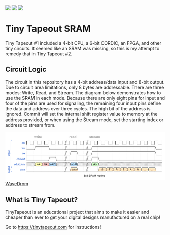 ![](../../workflows/gds/badge.svg) ![](../../workflows/docs/badge.svg) ![](../../workflows/test/badge.svg)

# Tiny Tapeout SRAM

Tiny Tapeout #1 included a 4-bit CPU, a 6-bit CORDIC, an FPGA, and other tiny
circuits.  It seemed like an SRAM was missing, so this is my attempt to remedy
that in Tiny Tapeout #2.

## Circuit Logic

The circuit in this repository has a 4-bit address/data input and 8-bit output.
Due to circuit area limitations, only 8 bytes are addressable.  There are three
modes: Write, Read, and Stream.  The diagram below demonstrates how to use the
SRAM in each mode.  Because there are only eight pins for input and four of the
pins are used for signaling, the remaining four input pins define the data and
address over three cycles.  The high bit of the address is ignored.  Commit
will set the internal shift register value to memory at the address provided,
or when using the Stream mode, set the starting index or address to stream
from.

![8x8 SRAM](./8x8sram.png)
[WaveDrom](https://wavedrom.com/editor.html?%7B%0A%20%20signal%3A%20%5B%5B%27input%27%2C%0A%20%20%7Bname%3A%20%20%20%20%20%20%20%27clk%27%2C%20wave%3A%20%27p....%7C..%7C..........%27%7D%2C%0A%20%20%7Bname%3A%20%20%20%20%20%20%20%20%27we%27%2C%20wave%3A%20%2701.0.%7C..%7C1........0%27%7D%2C%0A%20%20%7Bname%3A%20%20%20%20%20%20%20%20%27oe%27%2C%20wave%3A%20%270....%7C10%7C1........0%27%7D%2C%0A%20%20%7Bname%3A%20%20%20%20%27commit%27%2C%20wave%3A%20%270..10%7C..%7C10........%27%7D%2C%0A%20%20%7Bname%3A%20%27addr%7Cdata%27%2C%20wave%3A%20%27x395x%7C5x%7C7x........%27%2C%20data%3A%20%5B%27lo4%27%2C%20%27hi4%27%2C%20%27add3%27%2C%20%27add3%27%2C%27sidx%27%5D%7D%2C%0A%20%20%5D%2C%5B%27output%27%2C%0A%20%20%7Bname%3A%20%20%20%20%20%20%27data%27%2C%20wave%3A%20%270....%7C40%7C.444444440%27%2C%20data%3A%20%5B%27data%27%2C%20%27S%27%2C%27T%27%2C%27R%27%2C%27E%27%2C%27A%27%2C%27M%27%2C%27...%27%2C%27...%27%5D%7D%0A%20%20%5D%5D%2C%0A%20%20head%3A%20%7Btext%3A%0A%20%20%5B%27tspan%27%2C%0A%20%20%20%20%5B%27tspan%27%2C%20%7Bclass%3A%27muted%20h4%27%7D%2C%20%27write%27%5D%2C%0A%20%20%20%20%5B%27tspan%27%2C%20%7Bclass%3A%27muted%20h4%27%7D%2C%20%27%20%20%20%20%20%20%20%20%20%20%20%20%20%20%20%20%20%20%20%20%20%20%20%20%20%20%20%20%20%20read%20%20%20%20%20%20%20%20%20%20%20%20%20%20%27%5D%2C%0A%20%20%20%20%5B%27tspan%27%2C%20%7Bclass%3A%27muted%20h4%27%7D%2C%20%27stream%20%20%20%20%20%20%20%20%20%20%20%20%20%20%20%20%20%20%20%20%20%20%20%20%20%20%20%20%20%20%20%20%20%20%20%20%20%20%20%20%20%20%20%20%20%20%20%20%20%20%20%20%20%20%20%20%20%20%20%27%5D%0A%20%20%5D%7D%2C%0A%20%20foot%3A%20%7Btext%3A%0A%20%20%5B%27tspan%27%2C%20%278x8%20SRAM%20modes%27%5D%7D%0A%7D)

## What is Tiny Tapeout?

TinyTapeout is an educational project that aims to make it easier and cheaper
than ever to get your digital designs manufactured on a real chip!

Go to https://tinytapeout.com for instructions!
